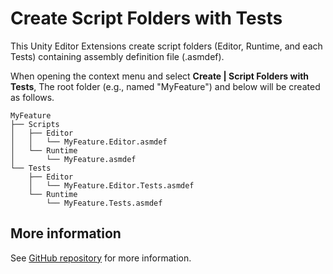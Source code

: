 # Create Script Folders with Tests

This Unity Editor Extensions create script folders (Editor, Runtime, and each Tests) containing assembly definition file (.asmdef).

When opening the context menu and select **Create | Script Folders with Tests**,
The root folder (e.g., named "MyFeature") and below will be created as follows.

```
MyFeature
├── Scripts
│   ├── Editor
│   │   └── MyFeature.Editor.asmdef
│   └── Runtime
│       └── MyFeature.asmdef
└── Tests
    ├── Editor
    │   └── MyFeature.Editor.Tests.asmdef
    └── Runtime
        └── MyFeature.Tests.asmdef
```


## More information

See [GitHub repository](https://github.com/nowsprinting/create-script-folders-with-tests) for more information.

